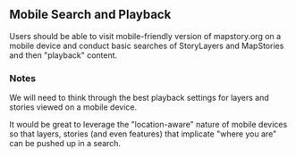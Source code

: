 ## Mobile Search and Playback

Users should be able to visit mobile-friendly version of mapstory.org on a mobile device and conduct basic searches of StoryLayers and MapStories and then "playback" content.

### Notes

We will need to think through the best playback settings for layers and stories viewed on a mobile device. 

It would be great to leverage the "location-aware" nature of mobile devices so that layers, stories (and even features) that implicate "where you are" can be pushed up in a search.
